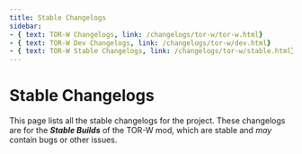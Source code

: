```yaml
---
title: Stable Changelogs
sidebar:
- { text: TOR-W Changelogs, link: /changelogs/tor-w/tor-w.html}
- { text: TOR-W Dev Changelogs, link: /changelogs/tor-w/dev.html}
- { text: TOR-W Stable Changelogs, link: /changelogs/tor-w/stable.html}
---
```

# Stable Changelogs

This page lists all the stable changelogs for the project. These changelogs are for the ***Stable Builds*** of the TOR-W mod, which are stable and *may* contain bugs or other issues.